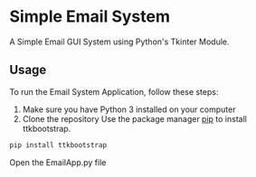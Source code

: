 # Simple Email System

A Simple Email GUI System using Python's Tkinter Module.

## Usage
To run the Email System Application, follow these steps:
1. Make sure you have Python 3 installed on your computer 
2. Clone the repository 
Use the package manager [pip](https://pip.pypa.io/en/stable/) to install ttkbootstrap.
```bash
pip install ttkbootstrap
```
Open the EmailApp.py file 


